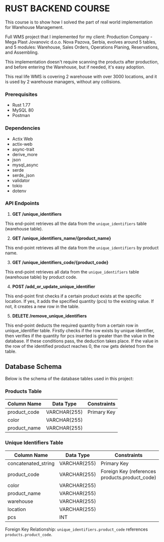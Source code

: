 # RUST BACKEND COURSE

This course is to show how I solved the part of real world implementation for Warehouse Management.

Full WMS project that I implemented for my client: Production Company - Mega Plast Jovanovic d.o.o. Nova Pazova, Serbia, evolves around 5 tables, and 5 modules: Warehouse, Sales Orders, Operations Planing, Reservations, and Assembling.

This implementation doesn't require scanning the products after production, and before entering the Warehouse, but if needed, it's easy adoption.

This real life WMS is covering 2 warehouse with over 3000 locations, and it is used by 2 warehouse managers, without any collisions.

### Prerequisites

- Rust 1.77
- MySQL 80
- Postman

### Dependencies

- Actix Web
- actix-web
- async-trait
- derive_more
- json
- mysql_async
- serde
- serde_json
- validator
- tokio
- dotenv

### API Endpoints

1. **GET /unique_identifiers**

This end-point retrieves all the data from the `unique_identifiers` table (warehouse table).

2. **GET /unique_identifiers_name/{product_name}**

This end-point retrieves all the data from the `unique_identifiers` by product name.

3. **GET /unique_identifiers_code/{product_code}**

This end-point retrieves all data from the `unique_identifiers` table (warehouse table) by product code.

4. **POST /add_or_update_unique_identifier**

This end-point first checks if a certain product exists at the specific location. If yes, it adds the specified quantity (pcs) to the existing value. If not, it creates a new row in the table.

5. **DELETE /remove_unique_identifiers**

This end-point deducts the required quantity from a certain row in unique_identifier table. Firstly checks if the row exists by unique identifier, then verifies if the quantity for pcs inserted is greater than the value in the database. If these conditions pass, the deduction takes place. If the value in the row of the identified product reaches 0, the row gets deleted from the table.

## Database Schema

Below is the schema of the database tables used in this project:

### Products Table

| Column Name  | Data Type    | Constraints |
| ------------ | ------------ | ----------- |
| product_code | VARCHAR(255) | Primary Key |
| color        | VARCHAR(255) |             |
| product_name | VARCHAR(255) |             |

### Unique Identifiers Table

| Column Name         | Data Type    | Constraints                                    |
| ------------------- | ------------ | ---------------------------------------------- |
| concatenated_string | VARCHAR(255) | Primary Key                                    |
| product_code        | VARCHAR(255) | Foreign Key (references products.product_code) |
| color               | VARCHAR(255) |                                                |
| product_name        | VARCHAR(255) |                                                |
| warehouse           | VARCHAR(255) |                                                |
| location            | VARCHAR(255) |                                                |
| pcs                 | INT          |                                                |

Foreign Key Relationship: `unique_identifiers.product_code` references `products.product_code`.

